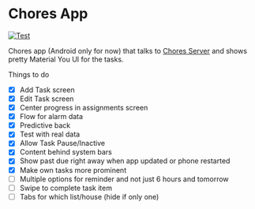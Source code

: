 # Chores App

[![Test](https://github.com/ramitsuri/chores-client/actions/workflows/test.yml/badge.svg)](https://github.com/ramitsuri/chores-client/actions/workflows/test.yml)

Chores app (Android only for now) that talks to [Chores Server](https://github.com/ramitsuri/chores-server)
and shows pretty Material You UI for the tasks.

Things to do

- [x] Add Task screen
- [x] Edit Task screen
- [x] Center progress in assignments screen
- [x] Flow for alarm data 
- [x] Predictive back
- [x] Test with real data 
- [x] Allow Task Pause/Inactive
- [x] Content behind system bars
- [x] Show past due right away when app updated or phone restarted
- [x] Make own tasks more prominent 
- [ ] Multiple options for reminder and not just 6 hours and tomorrow 
- [ ] Swipe to complete task item
- [ ] Tabs for which list/house (hide if only one)
